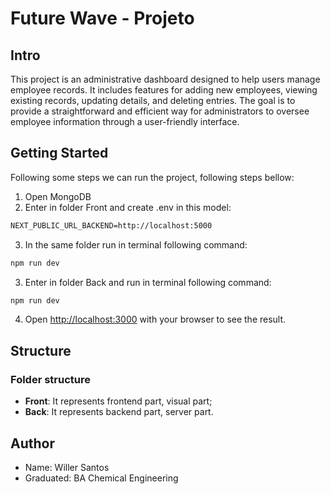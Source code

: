 # Future Wave - Projeto

## Intro

This project is an administrative dashboard designed to help users manage employee records. It includes features for adding new employees, viewing existing records, updating details, and deleting entries. The goal is to provide a straightforward and efficient way for administrators to oversee employee information through a user-friendly interface.

## Getting Started

Following some steps we can run the project, following steps bellow:

1. Open MongoDB
2. Enter in folder Front and create .env in this model:

```txt
NEXT_PUBLIC_URL_BACKEND=http://localhost:5000
```

3. In the same folder run in terminal following command:

```bash
npm run dev
```

3.  Enter in folder Back and run in terminal following command:

```bash
npm run dev
```

4. Open [http://localhost:3000](http://localhost:3000) with your browser to see the result.

## Structure

### Folder structure

- **Front**: It represents frontend part, visual part;
- **Back**: It represents backend part, server part.

## Author

- Name: Willer Santos
- Graduated: BA Chemical Engineering
